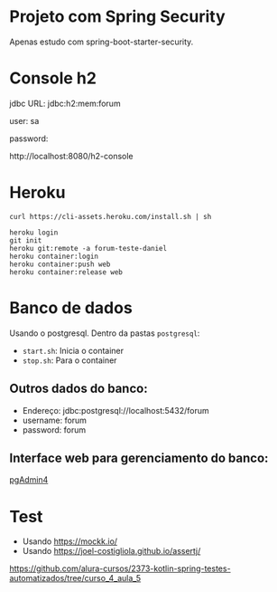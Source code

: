 # Projeto com Spring Security

Apenas estudo com spring-boot-starter-security.

# Console h2

jdbc URL: jdbc:h2:mem:forum

user: sa

password:

http://localhost:8080/h2-console

# Heroku
```
curl https://cli-assets.heroku.com/install.sh | sh
```
```
heroku login
git init
heroku git:remote -a forum-teste-daniel
heroku container:login
heroku container:push web
heroku container:release web
```

# Banco de dados

Usando o postgresql. Dentro da pastas `postgresql`:

- `start.sh`: Inicia o container 
- `stop.sh`: Para o container

## Outros dados do banco:
- Endereço: jdbc:postgresql://localhost:5432/forum
- username: forum
- password: forum

## Interface web para gerenciamento do banco:

[pgAdmin4](http://localhost:5050/browser/)

# Test

- Usando https://mockk.io/
- Usando https://joel-costigliola.github.io/assertj/

https://github.com/alura-cursos/2373-kotlin-spring-testes-automatizados/tree/curso_4_aula_5